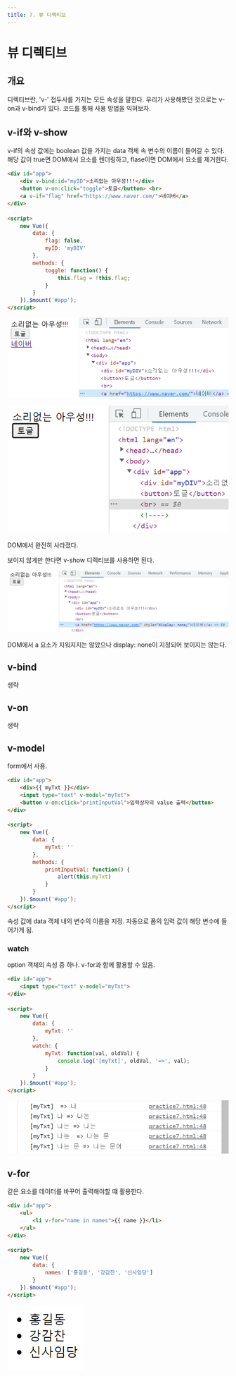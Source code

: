 ```yaml
---
title: 7. 뷰 디렉티브
---
```


# 뷰 디렉티브

## 개요

디렉티브란, 'v-' 접두사를 가지는 모든 속성을 말한다. 우리가 사용해봤던 것으로는 v-on과 v-bind가 있다. 코드를 통해 사용 방법을 익혀보자.

## v-if와 v-show
v-if의 속성 값에는 boolean 값을 가지는 data 객체 속 변수의 이름이 들어갈 수 있다. 해당 값이 true면 DOM에서 요소를 렌더링하고, flase이면 DOM에서 요소를 제거한다.

```html
<div id="app">
    <div v-bind:id="myID">소리없는 아우성!!!</div>
    <button v-on:click="toggle">토글</button> <br>
    <a v-if="flag" href="https://www.naver.com/">네이버</a>
</div>

<script>
    new Vue({
        data: {
            flag: false,
            myID: 'myDIV'
        },
        methods: {
            toggle: function() {
                this.flag = !this.flag;
            }
        }
    }).$mount('#app');
</script>
```

![f5033553b4bf75d5d432d5065b02dee0.png](Assets/f5033553b4bf75d5d432d5065b02dee0.png)

![53553f4e938fee8277852fa94e3f0f90.png](Assets/53553f4e938fee8277852fa94e3f0f90.png)

DOM에서 완전히 사라졌다.

보이지 않게만 한다면 v-show 디렉티브를 사용하면 된다.

![03003021648dfc6dec9156ca15e994b5.png](Assets/03003021648dfc6dec9156ca15e994b5.png)

DOM에서 a 요소가 지워지지는 않았으나 display: none이 지정되어 보이지는 않는다.

## v-bind

생략

## v-on

생략

## v-model

form에서 사용.

```html
<div id="app">
    <div>{{ myTxt }}</div>
    <input type="text" v-model="myTxt">
    <button v-on:click="printInputVal">입력상자의 value 출력</button>
</div>

<script>
    new Vue({
        data: {
            myTxt: ''
        },
        methods: {
            printInputVal: function() {
                alert(this.myTxt)
            }
        }
    }).$mount('#app');
</script>
```

속성 값에 data 객체 내의 변수의 이름을 지정. 자동으로 폼의 입력 값이 해당 변수에 들어가게 됨.

### watch
option 객체의 속성 중 하나. v-for과 함께 활용할 수 있음.

```html
<div id="app">
    <input type="text" v-model="myTxt">
</div>

<script>
    new Vue({
        data: {
            myTxt: ''
        },
        watch: {
            myTxt: function(val, oldVal) {
                console.log('[myTxt]', oldVal, '=>', val);
            }
        }
    }).$mount('#app');
</script>
```

![776ca431f7216bc6538f7ff442f43487.png](Assets/776ca431f7216bc6538f7ff442f43487.png)

## v-for

같은 요소를 데이터를 바꾸어 출력해야할 떄 활용한다.

```html
<div id="app">
    <ul>
        <li v-for="name in names">{{ name }}</li>
    </ul>
</div>

<script>
    new Vue({
        data: {
            names: ['홍길동', '강감찬', '신사임당']
        }
    }).$mount('#app');
</script>
```

![526f2208b5d9cec6294972af1b7e3f56.png](Assets/526f2208b5d9cec6294972af1b7e3f56.png)

